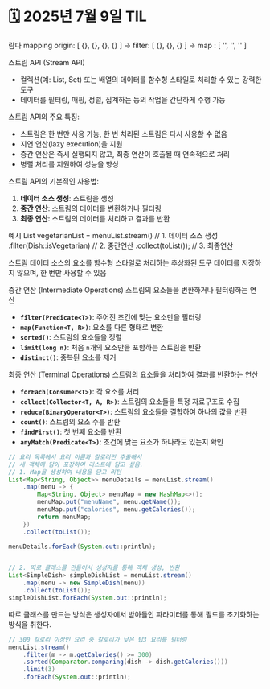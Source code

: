 # 🗓️ 2025년 7월 9일 TIL



람다 mapping
origin: [ {}, {}, {}, {} ]
-> filter: [ {}, {}, {} ]
-> map :   [ '', '', '' ]


스트림 API (Stream API)
* 컬렉션(예: List, Set) 또는 배열의 데이터를 함수형 스타일로 처리할 수 있는 강력한 도구
* 데이터를 필터링, 매핑, 정렬, 집계하는 등의 작업을 간단하게 수행 가능


스트림 API의 주요 특징:

* 스트림은 한 번만 사용 가능, 한 번 처리된 스트림은 다시 사용할 수 없음
* 지연 연산(lazy execution)을 지원
* 중간 연산은 즉시 실행되지 않고, 최종 연산이 호출될 때 연속적으로 처리
* 병렬 처리를 지원하여 성능을 향상

스트림 API의 기본적인 사용법:

1. **데이터 소스 생성**: 스트림을 생성
2. **중간 연산**: 스트림의 데이터를 변환하거나 필터링
3. **최종 연산**: 스트림의 데이터를 처리하고 결과를 반환


예시
List<Dish> vegetarianList = menuList.stream() // 1. 데이터 소스 생성
    .filter(Dish::isVegetarian)               // 2. 중간연산
    .collect(toList());            // 3. 최종연산


스트림
데이터 소스의 요소를 함수형 스타일로 처리하는 추상화된 도구
데이터를 저장하지 않으며, 한 번만 사용할 수 있음


중간 연산 (Intermediate Operations)
스트림의 요소들을 변환하거나 필터링하는 연산
- **`filter(Predicate<T>)`**: 주어진 조건에 맞는 요소만을 필터링
- **`map(Function<T, R>)`**: 요소를 다른 형태로 변환
- **`sorted()`**: 스트림의 요소들을 정렬
- **`limit(long n)`**: 처음 `n`개의 요소만을 포함하는 스트림을 반환
- **`distinct()`**: 중복된 요소를 제거


최종 연산 (Terminal Operations)
스트림의 요소들을 처리하여 결과를 반환하는 연산
- **`forEach(Consumer<T>)`**: 각 요소를 처리
- **`collect(Collector<T, A, R>)`**: 스트림의 요소들을 특정 자료구조로 수집
- **`reduce(BinaryOperator<T>)`**: 스트림의 요소들을 결합하여 하나의 값을 반환
- **`count()`**: 스트림의 요소 수를 반환
- **`findFirst()`**: 첫 번째 요소를 반환
- **`anyMatch(Predicate<T>)`**: 조건에 맞는 요소가 하나라도 있는지 확인



```java
// 요리 목록에서 요리 이름과 칼로리만 추출해서
// 새 객체에 담아 포장하여 리스트에 담고 싶음.
// 1. Map을 생성하여 내용을 담고 리턴
List<Map<String, Object>> menuDetails = menuList.stream()
    .map(menu -> {
        Map<String, Object> menuMap = new HashMap<>();
        menuMap.put("menuName", menu.getName());
        menuMap.put("calories", menu.getCalories());
        return menuMap;
    })
    .collect(toList());

menuDetails.forEach(System.out::println);


// 2. 따로 클래스를 만들어서 생성자를 통해 객체 생성, 반환
List<SimpleDish> simpleDishList = menuList.stream()
    .map(menu -> new SimpleDish(menu))
    .collect(toList());
simpleDishList.forEach(System.out::println);
```
따로 클래스를 만드는 방식은 생성자에서 받아들인 파라미터를
통해 필드를 초기화하는 방식을 취한다.

```java
// 300 칼로리 이상인 요리 중 칼로리가 낮은 탑3 요리를 필터링
menuList.stream()
    .filter(m -> m.getCalories() >= 300)
    .sorted(Comparator.comparing(dish -> dish.getCalories()))
    .limit(3)
    .forEach(System.out::println);
```

